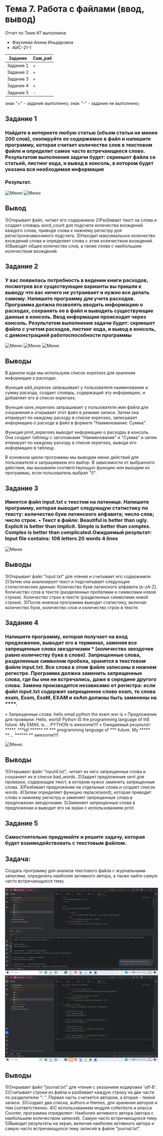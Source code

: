 # Тема 7. Работа с файлами (ввод, вывод)
Отчет по Теме #7 выполнила:
- Фаухиева Алина Ильдаровна
- АИС-21-1

| Задание | Сам_раб | 
| ------ | ------ | 
| Задание 1 | + |
| Задание 2 | + |
| Задание 3 | + |
| Задание 4 | + |
| Задание 5 | - |

знак "+" - задание выполнено; знак "-" - задание не выполнено;

## Задание 1
### Найдите в интернете любую статью (объем статьи не менее 200 слов), скопируйте ее содержимое в файл и напишите программу, которая считает количество слов в текстовом файле и определит самое часто встречающееся слово. Результатом выполнения задачи будет: скриншот файла со статьей, листинг кода, и вывод в консоль, в котором будет указана вся необходимая информация

### Результат.
![Меню](pic701.png)
![Меню](pic7011.png)
## Вывод 
1)Открывает файл, читает его содержимое
2)Разбивает текст на слова и создает словарь word_count для подсчета количества вхождений каждого слова, приводя слова к нижнему регистру для регистронезависимого подсчета.
3)Находит максимальное количество вхождений слова и определяет слова с этим количеством вхождений.
4)Выводит общее количество слов, а также слова с наибольшим количеством вхождений.


## Задание 2
### У вас появилась потребность в ведении книги расходов, посмотрев все существующие варианты вы пришли к выводу что вас ничего не устраивает и нужно все делать самому. Напишите программу для учета расходов. Программа должна позволять вводить информацию о расходах, сохранять ее в файл и выводить существующие данные в консоль. Ввод информации происходит через консоль. Результатом выполнения задачи будет: скриншот файла с учетом расходов, листинг кода, и вывод в консоль, с демонстрацией работоспособности программы
![Меню](pic702.png)
![Меню](pic7022.png)
![Меню](pic70222.png)
## Выводы
В данном коде мы используем список expenses для хранения информации о расходах. 

Функция add_expense запрашивает у пользователя наименование и сумму расхода, создает словарь, содержащий эту информацию, и добавляет его в список expenses.

Функция save_expenses запрашивает у пользователя имя файла для сохранения и открывает этот файл в режиме записи. Затем она итерирует по каждому расходу в списке expenses, записывает информацию о расходе в файл в формате "Наименование: Сумма".

Функция print_expenses выводит информацию о расходах в консоль. Она создает таблицу с заголовками "Наименование" и "Сумма" и затем итерирует по каждому расходу в списке expenses, выводя его информацию в таблицу.

В основном цикле программы мы выводим меню действий для пользователя и запрашиваем его выбор. В зависимости от выбранного действия, мы вызываем соответствующую функцию или выходим из программы, если пользователь выбрал "0".


## Задание 3
### Имеется файл input.txt с текстом на латинице. Напишите программу, которая выводит следующую статистику по тексту: количество букв латинского алфавита; число слов; число строк. • Текст в файле: Beautiful is better than ugly. Explicit is better than implicit. Simple is better than complex. Complex is better than complicated.Ожидаемый результат: Input file contains: 108 letters 20 words 4 lines

![Меню](pic704.png)

## Выводы
1)Открывает файл "input.txt" для чтения и считывает его содержимое.
2)Затем она анализирует текст и подсчитывает следующие статистические данные:
  Количество букв латинского алфавита (a-zA-Z).
  Количество слов в тексте (разделенных пробелами и символами новой строки).
  Количество строк в тексте (разделенных символами новой строки).
3)После анализа программа выводит статистику, включая количество букв, количество слов и количество строк в тексте.

  
## Задание 4
### Напишите программу, которая получает на вход предложение, выводит его в терминал, заменяя все запрещенные слова звездочками * (количество звездочек равно количеству букв в слове). Запрещенные слова, разделенные символом пробела, хранятся в текстовом файле input.txt. Все слова в этом файле записаны в нижнем регистре. Программа должна заменить запрещенные слова, где бы они ни встречались, даже в середине другого слова. Замена производится независимо от регистра: если файл input.txt содержит запрещенное слово exam, то слова exam, Exam, ExaM, EXAM и exAm должны быть заменены на ****. 
• Запрещенные слова: hello email python the exam wor is 
• Предложение для проверки: Hello, world! Python IS the programming language of thE future. My EMAIL is.... PYTHON is awesome!!!! 
• Ожидаемый результат: *****, ***ld! ****** ** *** programming language of *** future. My ***** **.... ****** ** awesome!!!!

![Меню](pic703.png)
## Выводы
1)Открывает файл "input4.txt", читает из него запрещенные слова и сохраняет их в список bad_words.
2)Задает предложение sent для проверки, содержащее текст, в котором нужно заменить запрещенные слова.
3)Разбивает предложение на отдельные слова и создает список words.
4)Затем определяет функцию replace(word), которая приводит слово к нижнему регистру и заменяет запрещенные слова в предложении звездочками.
5)Заменяет запрещенные слова в предложении и выводит его на экран с использованием print.


## Задание 5
### Самостоятельно придумайте и решите задачу, которая будет взаимодействовать с текстовым файлом.

## Задача: 
  Создать программу для анализа текстового файла с журнальными записями, определить наиболее активного автора, а также найти самую часто встречающуюся тему.

![Меню](https://github.com/vladimir-12343/Software_Engineering_0/blob/Тема_7/pic/ex5.png)
![Меню](https://github.com/vladimir-12343/Software_Engineering_0/blob/Тема_7/pic/ex5.1.png)
## Выводы
1)Открывает файл "journal.txt" для чтения с указанием кодировки 'utf-8'.
2)Считывает строки из файла и разбивает каждую строку на две части по разделителю ": ". Первая часть считается автором, а вторая - темой записи.
3)Создает два списка, authors и themes, для хранения авторов и тем соответственно.
4)С использованием модуля collections и класса Counter, программа определяет:
  Наиболее активного автора (автора с наибольшим количеством записей).
  Самую часто встречающуюся тему.
5)Выводит результаты на экран, включая наиболее активного автора и самую часто встречающуюся тему записей в файле "journal.txt".



